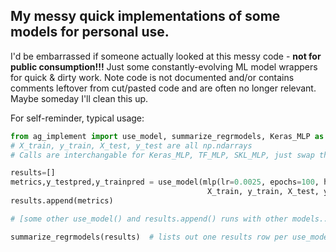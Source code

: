 ## My messy quick implementations of some models for personal use.
I'd be embarrassed if someone actually looked at this messy code -
__not for public consumption!!!__  Just some constantly-evolving ML model wrappers for
quick & dirty work.  Note code is not documented and/or contains comments leftover from cut/pasted code and are often no longer relevant.  Maybe someday I'll clean this up.

For self-reminder, typical usage:

```python
from ag_implement import use_model, summarize_regrmodels, Keras_MLP as mlp
# X_train, y_train, X_test, y_test are all np.ndarrays
# Calls are interchangable for Keras_MLP, TF_MLP, SKL_MLP, just swap the model

results=[]
metrics,y_testpred,y_trainpred = use_model(mlp(lr=0.0025, epochs=100, hlay=[20,20,20], alpha=1e3),
                                            X_train, y_train, X_test, y_test)
results.append(metrics)

# [some other use_model() and results.append() runs with other models...]

summarize_regrmodels(results)  # lists out one results row per use_model call
```
